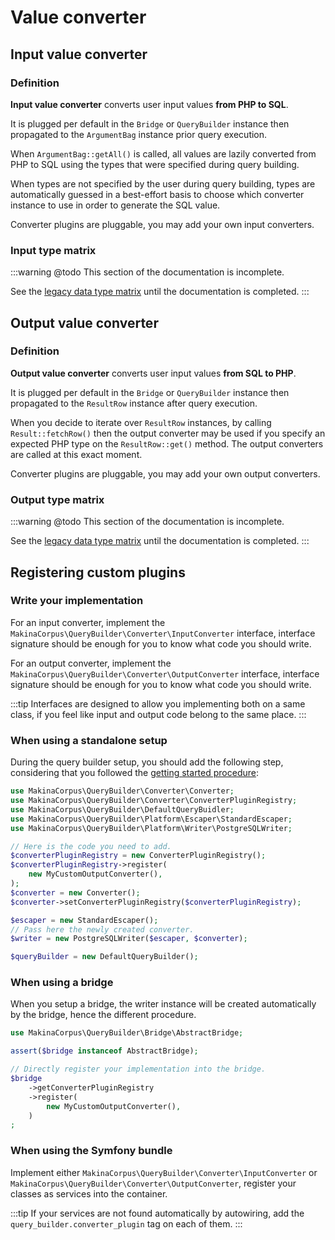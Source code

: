 # Value converter

## Input value converter

### Definition

**Input value converter** converts user input values **from PHP to SQL**.

It is plugged per default in the `Bridge` or `QueryBuilder` instance then
propagated to the `ArgumentBag` instance prior query execution.

When `ArgumentBag::getAll()` is called, all values are lazily converted from
PHP to SQL using the types that were specified during query building.

When types are not specified by the user during query building, types are
automatically guessed in a best-effort basis to choose which converter instance
to use in order to generate the SQL value.

Converter plugins are pluggable, you may add your own input converters.

### Input type matrix

:::warning
@todo This section of the documentation is incomplete.

See the [legacy data type matrix](../query/datatype) until the documentation is completed.
:::

## Output value converter

### Definition

**Output value converter** converts user input values **from SQL to PHP**.

It is plugged per default in the `Bridge` or `QueryBuilder` instance then
propagated to the `ResultRow` instance after query execution.

When you decide to iterate over  `ResultRow` instances, by calling
`Result::fetchRow()` then the output converter may be used if you specify
an expected PHP type on the `ResultRow::get()` method. The output converters
are called at this exact moment.

Converter plugins are pluggable, you may add your own output converters.

### Output type matrix

:::warning
@todo This section of the documentation is incomplete.

See the [legacy data type matrix](../query/datatype) until the documentation is completed.
:::

## Registering custom plugins

### Write your implementation

For an input converter, implement the `MakinaCorpus\QueryBuilder\Converter\InputConverter`
interface, interface signature should be enough for you to know what code
you should write.

For an output converter, implement the `MakinaCorpus\QueryBuilder\Converter\OutputConverter`
interface, interface signature should be enough for you to know what code
you should write.

:::tip
Interfaces are designed to allow you implementing both on a same
class, if you feel like input and output code belong to the same place.
:::

### When using a standalone setup

During the query builder setup, you should add the following step,
considering that you followed the [getting started procedure](../introduction/getting-started):

```php
use MakinaCorpus\QueryBuilder\Converter\Converter;
use MakinaCorpus\QueryBuilder\Converter\ConverterPluginRegistry;
use MakinaCorpus\QueryBuilder\DefaultQueryBuidler;
use MakinaCorpus\QueryBuilder\Platform\Escaper\StandardEscaper;
use MakinaCorpus\QueryBuilder\Platform\Writer\PostgreSQLWriter;

// Here is the code you need to add.
$converterPluginRegistry = new ConverterPluginRegistry();
$converterPluginRegistry->register(
    new MyCustomOutputConverter(),
);
$converter = new Converter();
$converter->setConverterPluginRegistry($converterPluginRegistry);

$escaper = new StandardEscaper();
// Pass here the newly created converter.
$writer = new PostgreSQLWriter($escaper, $converter);

$queryBuilder = new DefaultQueryBuilder();
```

### When using a bridge

When you setup a bridge, the writer instance will be created automatically
by the bridge, hence the different procedure.

```php
use MakinaCorpus\QueryBuilder\Bridge\AbstractBridge;

assert($bridge instanceof AbstractBridge);

// Directly register your implementation into the bridge.
$bridge
    ->getConverterPluginRegistry
    ->register(
        new MyCustomOutputConverter(),
    )
;
```

### When using the Symfony bundle

Implement either `MakinaCorpus\QueryBuilder\Converter\InputConverter` or
`MakinaCorpus\QueryBuilder\Converter\OutputConverter`, register your classes as
services into the container.

:::tip
If your services are not found automatically by autowiring, add the
`query_builder.converter_plugin` tag on each of them.
:::

